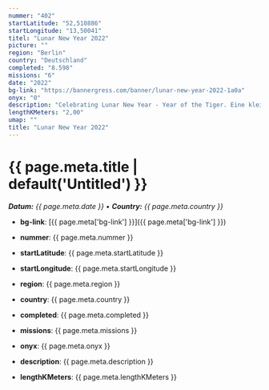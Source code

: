 ```yaml
---
nummer: "402"
startLatitude: "52,510886"
startLongitude: "13,50041"
titel: "Lunar New Year 2022"
picture: ""
region: "Berlin"
country: "Deutschland"
completed: "8.598"
missions: "6"
date: "2022"
bg-link: "https://bannergress.com/banner/lunar-new-year-2022-1a0a"
onyx: "0"
description: "Celebrating Lunar New Year - Year of the Tiger. Eine kleine Entdeckungstour durch den Weitlingkiez von Lichtenberg."
lengthKMeters: "2,00"
umap: ""
title: "Lunar New Year 2022"
---
```

# {{ page.meta.title | default('Untitled') }}

_**Datum:** {{ page.meta.date }} • **Country:** {{ page.meta.country }}_

- **bg-link**: [{{ page.meta['bg-link'] }}]({{ page.meta['bg-link'] }})

- **nummer**: {{ page.meta.nummer }}
- **startLatitude**: {{ page.meta.startLatitude }}
- **startLongitude**: {{ page.meta.startLongitude }}
- **region**: {{ page.meta.region }}
- **country**: {{ page.meta.country }}
- **completed**: {{ page.meta.completed }}
- **missions**: {{ page.meta.missions }}
- **onyx**: {{ page.meta.onyx }}
- **description**: {{ page.meta.description }}
- **lengthKMeters**: {{ page.meta.lengthKMeters }}
